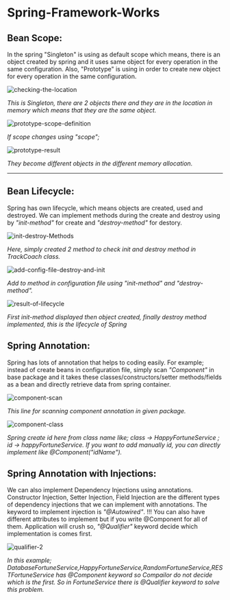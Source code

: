 # Spring-Framework-Works

## Bean Scope:

In the spring "Singleton" is using as default scope which means, there is an object created by spring and it uses same object for every operation in the same configuration.
Also, "Prototype" is using in order to create new object for every operation in the same configuration.

![checking-the-location](https://user-images.githubusercontent.com/57812346/154431338-4a634039-97d7-40b1-aee0-2b640926adc5.png)

_This is Singleton, there are 2 objects there and they are in the location in memory which means that they are the same object._

![prototype-scope-definition](https://user-images.githubusercontent.com/57812346/154431721-bae9b455-eff9-4b09-b5ec-26a013da8dd5.png)

_If scope changes using "scope";_

![prototype-result](https://user-images.githubusercontent.com/57812346/154431811-9ca3361c-8d82-4393-a883-02b8feb2cdb0.png)

_They become different objects in the different memory allocation._

<hr>

## Bean Lifecycle:

Spring has own lifecycle, which means objects are created, used and destroyed. We can implement methods during the create and destroy using by _"init-method"_ for create and
_"destroy-method"_ for destory.

![init-destroy-Methods](https://user-images.githubusercontent.com/57812346/154432679-3589ffb0-183f-4048-acde-195f377755db.png)

_Here, simply created 2 method to check init and destroy method in TrackCoach class._

![add-config-file-destroy-and-init](https://user-images.githubusercontent.com/57812346/154432843-1e320b1f-0086-4255-ac06-8e7ef950368b.png)

_Add to method in configuration file using "init-method" and "destroy-method"._

![result-of-lifecycle](https://user-images.githubusercontent.com/57812346/154432936-bd23fcb7-69f1-4c48-87b6-2943801b6233.png)

_First init-method displayed then object created, finally destroy method implemented, this is the lifecycle of Spring_

## Spring Annotation:

Spring has lots of annotation that helps to coding easily. For example; instead of create beans in configuration file, simply scan _"Component"_ in base package and it takes these classes/constructors/setter methods/fields as a bean and directly retrieve data from spring container. 

![component-scan](https://user-images.githubusercontent.com/57812346/154755653-99b1aaf7-dbed-424b-8b4c-377ae9264abf.png)

_This line for scanning component annotation in given package._

![component-class](https://user-images.githubusercontent.com/57812346/154755888-e40eb125-9014-42a7-8697-476309e11700.png)

_Spring create id here from class name like; class -> HappyFortuneService ; id -> happyFortuneService. If you want to add manually id, you can directly implement like @Component("idName")._

## Spring Annotation with Injections:

We can also implement Dependency Injections using annotations. Constructor Injection, Setter Injection, Field Injection are the different types of dependency injections that we can implement with annotations. The keyword to implement injection is _"@Autowired"_. !!! You can also have different attributes to implement but if you write @Component for all of them. Application will crush so, _"@Qualifier"_ keyword decide which implementation is comes first.

![qualifier-2](https://user-images.githubusercontent.com/57812346/154757147-03057937-27b5-4c43-b7aa-cc8ea4929ec0.png)

_In this example; DatabaseFortuneService,HappyFortuneService,RandomFortuneService,RESTFortuneService has @Component keyword so Compailor do not decide which is the first. So in FortuneService there is @Qualifier keyword to solve this problem._
